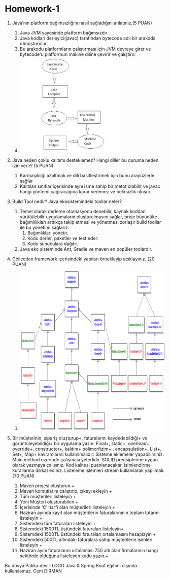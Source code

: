 # Homework-1

1. Java’nın platform bağımsızlığını nasıl sağladığını anlatınız.(5 PUAN)
   1. Java JVM sayesinde platform bağımsızdır
   2. Java kodları derleyici(javac) tarafından bytecode adlı bir arakoda dönüştürülür.
   3. Bu arakodu platformların çalıştırması için JVM devreye girer ve bytecode'u platformun makine diline çevirir ve çalıştırır.
   4. <img height="300" src="image/jvm.png" width="300" />

2. Java neden çoklu kalıtımı desteklemez? Hangi diller bu duruma neden izin verir? (5 PUAN)
   1. Karmaşıklığı azaltmak ve dili basitleştirmek için bunu arayüzlerle sağlar
   2. Kalıtılan sınıflar içerisinde aynı isme sahip bir metot olabilir ve javac hangi yöntemi çağıracağına karar veremez ve belirsizlik oluşur.
3. Build Tool nedir? Java ekosistemindeki toollar neler?
   1. Temel olarak derleme otomasyonu denebilir, kaynak koddan yürütülebilir uygulamaların oluşturulmasını sağlar, proje büyüdüke bağımlılıkları arttıkça takip etmesi ve yönetmesi zorlaşır build toollar ile bu yönetimi sağlarız.
      1. Bağımlıkları yönetir.
      2. Kodu derler, paketler ve test eder.
      3. Kodu sunuculara dağıtır.
   2. Java eko sisteminde Ant, Gradle ve maven en popüler toolardır.
4. Collection framework içerisindeki
   yapıları örnekleyip açıklayınız. (20 PUAN)
   1. <img height="500" src="image/collection.png" width="700" />



5. Bir müşterinin, sipariş oluşturup+, faturalarını kaydedebildiği+ ve görüntüleyebildiği+ bir uygulama
yazın.
Final+, static+, overload+, override+, constructor+, kalıtım+
polimorfizim+ , encapsulation+, List+, Set+, Map+ kavramlarını kullanılmalıdır.
Sisteme eklemeler yapabilirsiniz.
Main method üzerinde çalışması yeterlidir.
SOLID prensiplerine uygun olarak yazmaya çalışınız.
Kod kalitesi puanlanacaktır, isimlendirme kurallarına dikkat ediniz.
Listeleme işlemleri stream kullanılarak yapılmalı.(70 PUAN)

   1. Maven projesi oluşturun.+
   2. Maven komutlarını çalıştırıp, çıktıyı ekleyin +
   3. Tüm müşterileri listeleyin +
   4. Yeni Müşteri oluşturabilen +
   5. İçerisinde ‘C’ harfi olan müşterileri listeleyin +
   6. Haziran ayında kayıt olan müşterilerin faturalarınının toplam tutarını listeleyin +
   7. Sistemdeki tüm faturaları listeleyin +
   8. Sistemdeki 1500TL üstündeki faturaları listeleyin+
   9. Sistemdeki 1500TL üstündeki faturaları ortalamasını hesaplayın +
   10. Sistemdeki 500TL altındaki faturalara sahip müşterilerin isimleri listeleyin +
   11. Haziran ayını faturalarını ortalaması 750 altı olan firmalarının hangi sektörde olduğunu listeleyen kodu yazın.+

Bu dosya Patika.dev - LOGO Java & Spring Boot eğitimi dışında kullanılamaz.
Cem DIRMAN
